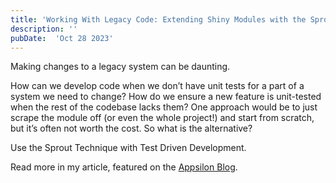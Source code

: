 ```yaml
---
title: 'Working With Legacy Code: Extending Shiny Modules with the Sprout Technique and Test Driven Development.'
description: ''
pubDate:  'Oct 28 2023'
---
```


Making changes to a legacy system can be daunting.

How can we develop code when we don’t have unit tests for a part of a system we need to change? How do we ensure a new feature is unit-tested when the rest of the codebase lacks them? One approach would be to just  scrape the module off (or even the whole project!) and start from scratch, but it’s often not worth the cost. So what is the alternative?

Use the Sprout Technique with Test Driven Development.

Read more in my article, featured on the [Appsilon Blog](https://appsilon.com/extending-shiny-modules-sprout-technique/).

